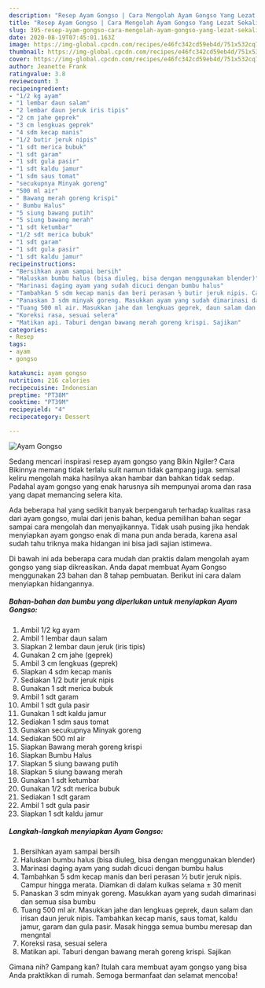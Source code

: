 ```yaml
---
description: "Resep Ayam Gongso | Cara Mengolah Ayam Gongso Yang Lezat Sekali"
title: "Resep Ayam Gongso | Cara Mengolah Ayam Gongso Yang Lezat Sekali"
slug: 395-resep-ayam-gongso-cara-mengolah-ayam-gongso-yang-lezat-sekali
date: 2020-08-19T07:45:01.163Z
image: https://img-global.cpcdn.com/recipes/e46fc342cd59eb4d/751x532cq70/ayam-gongso-foto-resep-utama.jpg
thumbnail: https://img-global.cpcdn.com/recipes/e46fc342cd59eb4d/751x532cq70/ayam-gongso-foto-resep-utama.jpg
cover: https://img-global.cpcdn.com/recipes/e46fc342cd59eb4d/751x532cq70/ayam-gongso-foto-resep-utama.jpg
author: Jeanette Frank
ratingvalue: 3.8
reviewcount: 3
recipeingredient:
- "1/2 kg ayam"
- "1 lembar daun salam"
- "2 lembar daun jeruk iris tipis"
- "2 cm jahe geprek"
- "3 cm lengkuas geprek"
- "4 sdm kecap manis"
- "1/2 butir jeruk nipis"
- "1 sdt merica bubuk"
- "1 sdt garam"
- "1 sdt gula pasir"
- "1 sdt kaldu jamur"
- "1 sdm saus tomat"
- "secukupnya Minyak goreng"
- "500 ml air"
- " Bawang merah goreng krispi"
- " Bumbu Halus"
- "5 siung bawang putih"
- "5 siung bawang merah"
- "1 sdt ketumbar"
- "1/2 sdt merica bubuk"
- "1 sdt garam"
- "1 sdt gula pasir"
- "1 sdt kaldu jamur"
recipeinstructions:
- "Bersihkan ayam sampai bersih"
- "Haluskan bumbu halus (bisa diuleg, bisa dengan menggunakan blender)"
- "Marinasi daging ayam yang sudah dicuci dengan bumbu halus"
- "Tambahkan 5 sdm kecap manis dan beri perasan ½ butir jeruk nipis. Campur hingga merata. Diamkan di dalam kulkas selama ± 30 menit"
- "Panaskan 3 sdm minyak goreng. Masukkan ayam yang sudah dimarinasi dan semua sisa bumbu"
- "Tuang 500 ml air. Masukkan jahe dan lengkuas geprek, daun salam dan irisan daun jeruk nipis. Tambahkan kecap manis, saus tomat, kaldu jamur, garam dan gula pasir. Masak hingga semua bumbu meresap dan mengntal"
- "Koreksi rasa, sesuai selera"
- "Matikan api. Taburi dengan bawang merah goreng krispi. Sajikan"
categories:
- Resep
tags:
- ayam
- gongso

katakunci: ayam gongso 
nutrition: 216 calories
recipecuisine: Indonesian
preptime: "PT38M"
cooktime: "PT39M"
recipeyield: "4"
recipecategory: Dessert

---
```



![Ayam Gongso](https://img-global.cpcdn.com/recipes/e46fc342cd59eb4d/751x532cq70/ayam-gongso-foto-resep-utama.jpg)

Sedang mencari inspirasi resep ayam gongso yang Bikin Ngiler? Cara Bikinnya memang tidak terlalu sulit namun tidak gampang juga. semisal keliru mengolah maka hasilnya akan hambar dan bahkan tidak sedap. Padahal ayam gongso yang enak harusnya sih mempunyai aroma dan rasa yang dapat memancing selera kita.



Ada beberapa hal yang sedikit banyak berpengaruh terhadap kualitas rasa dari ayam gongso, mulai dari jenis bahan, kedua pemilihan bahan segar sampai cara mengolah dan menyajikannya. Tidak usah pusing jika hendak menyiapkan ayam gongso enak di mana pun anda berada, karena asal sudah tahu triknya maka hidangan ini bisa jadi sajian istimewa.


Di bawah ini ada beberapa cara mudah dan praktis dalam mengolah ayam gongso yang siap dikreasikan. Anda dapat membuat Ayam Gongso menggunakan 23 bahan dan 8 tahap pembuatan. Berikut ini cara dalam menyiapkan hidangannya.

<!--inarticleads1-->

##### Bahan-bahan dan bumbu yang diperlukan untuk menyiapkan Ayam Gongso:

1. Ambil 1/2 kg ayam
1. Ambil 1 lembar daun salam
1. Siapkan 2 lembar daun jeruk (iris tipis)
1. Gunakan 2 cm jahe (geprek)
1. Ambil 3 cm lengkuas (geprek)
1. Siapkan 4 sdm kecap manis
1. Sediakan 1/2 butir jeruk nipis
1. Gunakan 1 sdt merica bubuk
1. Ambil 1 sdt garam
1. Ambil 1 sdt gula pasir
1. Gunakan 1 sdt kaldu jamur
1. Sediakan 1 sdm saus tomat
1. Gunakan secukupnya Minyak goreng
1. Sediakan 500 ml air
1. Siapkan  Bawang merah goreng krispi
1. Siapkan  Bumbu Halus
1. Siapkan 5 siung bawang putih
1. Siapkan 5 siung bawang merah
1. Gunakan 1 sdt ketumbar
1. Gunakan 1/2 sdt merica bubuk
1. Sediakan 1 sdt garam
1. Ambil 1 sdt gula pasir
1. Siapkan 1 sdt kaldu jamur




<!--inarticleads2-->

##### Langkah-langkah menyiapkan Ayam Gongso:

1. Bersihkan ayam sampai bersih
1. Haluskan bumbu halus (bisa diuleg, bisa dengan menggunakan blender)
1. Marinasi daging ayam yang sudah dicuci dengan bumbu halus
1. Tambahkan 5 sdm kecap manis dan beri perasan ½ butir jeruk nipis. Campur hingga merata. Diamkan di dalam kulkas selama ± 30 menit
1. Panaskan 3 sdm minyak goreng. Masukkan ayam yang sudah dimarinasi dan semua sisa bumbu
1. Tuang 500 ml air. Masukkan jahe dan lengkuas geprek, daun salam dan irisan daun jeruk nipis. Tambahkan kecap manis, saus tomat, kaldu jamur, garam dan gula pasir. Masak hingga semua bumbu meresap dan mengntal
1. Koreksi rasa, sesuai selera
1. Matikan api. Taburi dengan bawang merah goreng krispi. Sajikan




Gimana nih? Gampang kan? Itulah cara membuat ayam gongso yang bisa Anda praktikkan di rumah. Semoga bermanfaat dan selamat mencoba!
